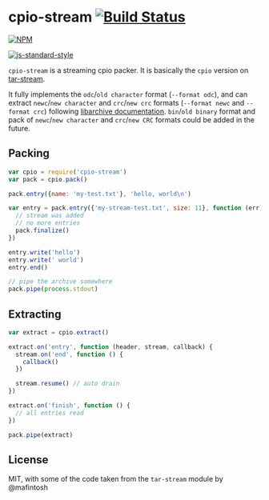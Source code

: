# cpio-stream [![Build Status](https://travis-ci.org/finnp/cpio-stream.svg?branch=master)](https://travis-ci.org/finnp/cpio-stream)
[![NPM](https://nodei.co/npm/cpio-stream.png)](https://nodei.co/npm/cpio-stream)

[![js-standard-style](https://cdn.rawgit.com/feross/standard/master/badge.svg)](https://github.com/feross/standard)

`cpio-stream` is a streaming cpio packer. It is basically the `cpio` version on
[tar-stream](https://github.com/mafintosh/tar-stream).

It fully implements the `odc`/`old character` format (`--format odc`), and can
extract `newc`/`new character` and `crc`/`new crc` formats (`--format newc` and
`--format crc`) following
[libarchive documentation](http://people.freebsd.org/~kientzle/libarchive/man/cpio.5.txt).
`bin`/`old binary` format and pack of `newc`/`new character` and `crc`/`new CRC`
formats could be added in the future.

## Packing

```js
var cpio = require('cpio-stream')
var pack = cpio.pack()

pack.entry({name: 'my-test.txt'}, 'hello, world\n')

var entry = pack.entry({'my-stream-test.txt', size: 11}, function (err) {
  // stream was added
  // no more entries
  pack.finalize()
})

entry.write('hello')
entry.write(' world')
entry.end()

// pipe the archive somewhere
pack.pipe(process.stdout)

```

## Extracting

```js
var extract = cpio.extract()

extract.on('entry', function (header, stream, callback) {
  stream.on('end', function () {
    callback()
  })

  stream.resume() // auto drain
})

extract.on('finish', function () {
  // all entries read
})

pack.pipe(extract)
```

## License
MIT, with some of the code taken from the `tar-stream` module by @mafintosh
